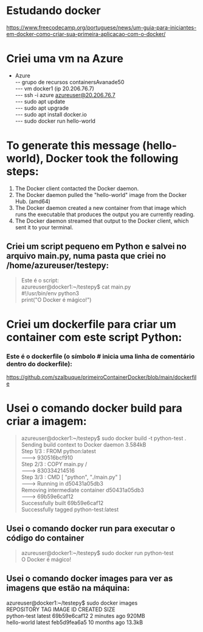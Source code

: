 # Estudando docker

https://www.freecodecamp.org/portuguese/news/um-guia-para-iniciantes-em-docker-como-criar-sua-primeira-aplicacao-com-o-docker/

# Criei uma vm na Azure
- Azure<br>
-- grupo de recursos containersAvanade50<br>
--- vm docker1 (ip 20.206.76.7)<br>
--- ssh -i azure azureuser@20.206.76.7<br>
--- sudo apt update<br>
--- sudo apt upgrade<br>
--- sudo apt install docker.io<br>
--- sudo docker run hello-world<br>

# To generate this message (hello-world), Docker took the following steps:
 1. The Docker client contacted the Docker daemon.
 2. The Docker daemon pulled the "hello-world" image from the Docker Hub.
    (amd64)
 3. The Docker daemon created a new container from that image which runs the
    executable that produces the output you are currently reading.
 4. The Docker daemon streamed that output to the Docker client, which sent it
    to your terminal.


## Criei um script pequeno em Python e salvei no arquivo main.py, numa pasta que criei no /home/azureuser/testepy:
>  Este é o script:<br>
azureuser@docker1:~/testepy$ cat main.py<br>
#!/usr/bin/env python3<br>
print("O Docker é mágico!")


# Criei um dockerfile para criar um container com este script Python:
### Este é o dockerfile (o símbolo # inicia uma linha de comentário dentro do dockerfile):
https://github.com/szalbuque/primeiroContainerDocker/blob/main/dockerfile

# Usei o comando docker build para criar a imagem:
> azureuser@docker1:~/testepy$ sudo docker build -t python-test .<br>
Sending build context to Docker daemon  3.584kB<br>
Step 1/3 : FROM python:latest<br>
 ---> 930516bcf910<br>
Step 2/3 : COPY main.py /<br>
 ---> 830334214516<br>
Step 3/3 : CMD [ "python", "./main.py" ]<br>
 ---> Running in d50431a05db3<br>
Removing intermediate container d50431a05db3<br>
 ---> 69b59e6caf12<br>
Successfully built 69b59e6caf12<br>
Successfully tagged python-test:latest<br>

## Usei o comando docker run para executar o código do container
>azureuser@docker1:~/testepy$ sudo docker run python-test<br>
O Docker é mágico!

## Usei o comando docker images para ver as imagens que estão na máquina:
azureuser@docker1:~/testepy$ sudo docker images<br>
REPOSITORY    TAG       IMAGE ID       CREATED         SIZE<br>
python-test   latest    69b59e6caf12   2 minutes ago   920MB<br>
hello-world   latest    feb5d9fea6a5   10 months ago   13.3kB<br>


